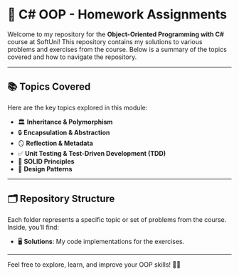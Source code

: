 # 🚀 **C# OOP - Homework Assignments**

Welcome to my repository for the **Object-Oriented Programming with C#** course at SoftUni! This repository contains my solutions to various problems and exercises from the course. Below is a summary of the topics covered and how to navigate the repository.  

---

## 📚 Topics Covered  
Here are the key topics explored in this module:  
- 🏛 **Inheritance & Polymorphism**  
- 🔒 **Encapsulation & Abstraction**  
- 🪞 **Reflection & Metadata**  
- ✅ **Unit Testing & Test-Driven Development (TDD)**  
- 🎯 **SOLID Principles**  
- 🎨 **Design Patterns**  

---

## 🗂️ Repository Structure  
Each folder represents a specific topic or set of problems from the course. Inside, you’ll find:  
- 🖥️ **Solutions**: My code implementations for the exercises.  

---

Feel free to explore, learn, and improve your OOP skills! 🚀🔥  
